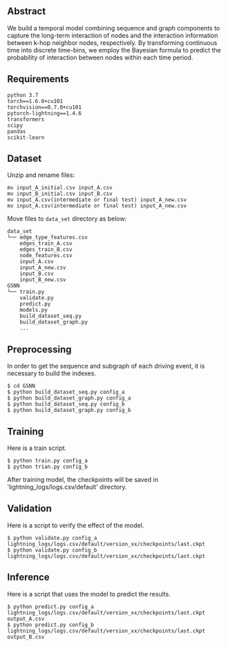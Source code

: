 ## Abstract
We build a temporal model combining sequence and graph components to capture the long-term interaction of nodes and the interaction information between k-hop neighbor nodes, respectively. By transforming continuous time into discrete time-bins, we employ the Bayesian formula to predict the probability of interaction between nodes within each time period.

## Requirements
  ```
  python 3.7
  torch==1.6.0+cu101
  torchvision==0.7.0+cu101
  pytorch-lightning==1.4.6
  transformers
  scipy
  pandas
  scikit-learn
  ```

## Dataset
Unzip and rename files:
  ```
  mv input_A_initial.csv input_A.csv
  mv input_B_initial.csv input_B.csv
  mv input_A.csv(intermediate or final test) input_A_new.csv
  mv input_A.csv(intermediate or final test) input_A_new.csv
  ```
Move files to `data_set` directory as below:
  ```
  data_set
  └── edge_type_features.csv
      edges_train_A.csv
      edges_train_B.csv
      node_features.csv
      input_A.csv
      input_A_new.csv
      input_B.csv
      input_B_new.csv
  GSNN
  └── train.py
      validate.py
      predict.py
      models.py
      build_dataset_seq.py
      build_dataset_graph.py
      ...
  ```

## Preprocessing
In order to get the sequence and subgraph of each driving event, it is necessary to build the indexes.
  ```shell
  $ cd GSNN
  $ python build_dataset_seq.py config_a
  $ python build_dataset_graph.py config_a
  $ python build_dataset_seq.py config_b
  $ python build_dataset_graph.py config_b
  ```

## Training
Here is a train script.
  ```shell
  $ python train.py config_a
  $ python trian.py config_b
  ```
After training model, the checkpoints will be saved in 'lightning_logs/logs.csv/default' directory.

## Validation
Here is a script to verify the effect of the model.
  ```shell
  $ python validate.py config_a lightning_logs/logs.csv/default/version_xx/checkpoints/last.ckpt
  $ python validate.py config_b lightning_logs/logs.csv/default/version_xx/checkpoints/last.ckpt
  ```

## Inference
Here is a script that uses the model to predict the results.
  ```shell
  $ python predict.py config_a lightning_logs/logs.csv/default/version_xx/checkpoints/last.ckpt output_A.csv
  $ python predict.py config_b lightning_logs/logs.csv/default/version_xx/checkpoints/last.ckpt output_B.csv
  ```
